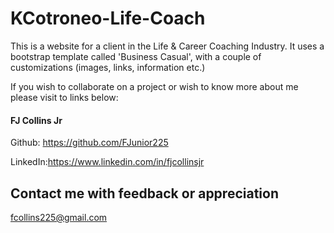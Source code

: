 # KCotroneo-Life-Coach

This is a website for a client in the Life & Career Coaching Industry. It uses a bootstrap template called 'Business Casual', with a couple of customizations (images, links, information etc.)

If you wish to collaborate on a project or wish to know more about me please visit to links below:

#### FJ Collins Jr
Github: https://github.com/FJunior225

LinkedIn:https://www.linkedin.com/in/fjcollinsjr

## Contact me with feedback or appreciation
fcollins225@gmail.com
